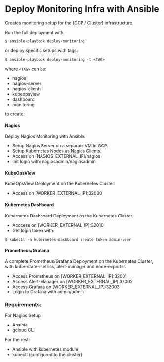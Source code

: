 # Deploy Monitoring Infra with Ansible

Creates monitoring setup for the ([GCP](https://github.com/xvag/iac-demo/tree/main/gcp) / [Cluster](https://github.com/xvag/iac-demo/tree/main/cluster)) infrastructure.

Run the full deployment with:
```
$ ansible-playbook deploy-monitoring
```

or deploy specific setups with tags:
```
$ ansible-playbook deploy-monitoring -t <TAG>
```
where `<TAG>` can be:
- nagios
- nagios-server
- nagios-clients
- kubeopsview
- dashboard
- monitoring

to create:

#### Nagios
Deploy Nagios Monitoring with Ansible:
- Setup Nagios Server on a separate VM in GCP.
- Setup Kubernetes Nodes as Nagios Clients.
- Access on [NAGIOS_EXTERNAL_IP]/nagios
- Init login with: nagiosadmin/nagiosadmin

#### KubeOpsView
KubeOpsView Deployment on the Kubernetes Cluster.
- Access on [WORKER_EXTERNAL_IP]:32000

#### Kubernetes Dashboard
Kubernetes Dashboard Deployment on the Kubernetes Cluster.
- Acccess on [WORKER_EXTERNAL_IP]:32010
- Get login token with:
```
$ kubectl -n kubernetes-dashboard create token admin-user
```

#### Prometheus/Grafana
A complete Prometheus/Grafana Deployment on the Kubernetes Cluster,  
with kube-state-metrics, alert-manager and node-exporter.
- Access Prometheus on [WORKER_EXTERNAL_IP]:32001
- Access Alert-Manager on [WORKER_EXTERNAL_IP]:32002
- Access Grafana on [WORKER_EXTERNAL_IP]:32003
- Login to Grafana with admin/admin

### Requirements:
For Nagios Setup:
- Ansible
- gcloud CLI  

For the rest:
- Ansible with kubernetes module
- kubectl (configured to the cluster)
